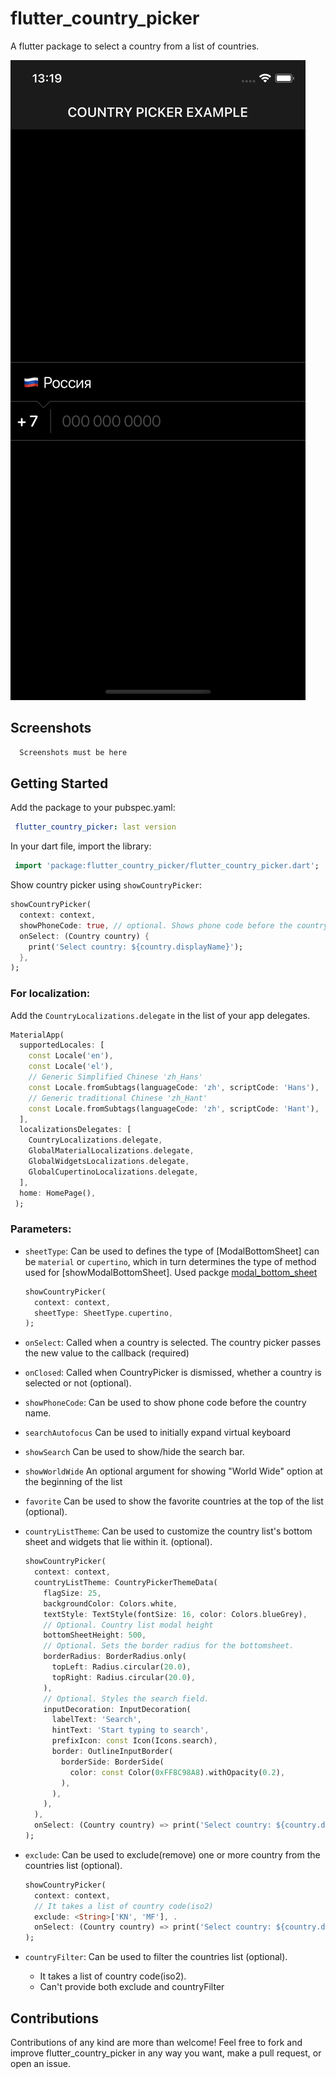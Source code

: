 # flutter_country_picker

<!-- [![pub package](https://img.shields.io/pub/v/flutter_country_picker.svg)](https://pub.dev/packages/flutter_country_picker) -->

A flutter package to select a country from a list of countries.

<!-- <img height="600" alt="n1" src="https://raw.githubusercontent.com/Daniel-Ioannou/flutter_country_picker/master/assets/ReadMe%20Screenshot.png"> -->

<a width="375" href="https://github.com/ziqq/flutter_country_picker/#/"><img alt="screenshot" src="https://raw.githubusercontent.com/ziqq/flutter_country_picker/master/.docs/assets/screenshot_1.png"></a>

## Screenshots

```sh
  Screenshots must be here
```

## Getting Started

 Add the package to your pubspec.yaml:

 ```yaml
  flutter_country_picker: last version
 ```

 In your dart file, import the library:

 ```dart
  import 'package:flutter_country_picker/flutter_country_picker.dart';
 ```

Show country picker using `showCountryPicker`:
```dart
showCountryPicker(
  context: context,
  showPhoneCode: true, // optional. Shows phone code before the country name.
  onSelect: (Country country) {
    print('Select country: ${country.displayName}');
  },
);
```

### For localization:
Add the `CountryLocalizations.delegate` in the list of your app delegates.
```dart
MaterialApp(
  supportedLocales: [
    const Locale('en'),
    const Locale('el'),
    // Generic Simplified Chinese 'zh_Hans'
    const Locale.fromSubtags(languageCode: 'zh', scriptCode: 'Hans'),
    // Generic traditional Chinese 'zh_Hant'
    const Locale.fromSubtags(languageCode: 'zh', scriptCode: 'Hant'),
  ],
  localizationsDelegates: [
    CountryLocalizations.delegate,
    GlobalMaterialLocalizations.delegate,
    GlobalWidgetsLocalizations.delegate,
    GlobalCupertinoLocalizations.delegate,
  ],
  home: HomePage(),
 );
```

### Parameters:
* `sheetType`: Can be used to defines the type of [ModalBottomSheet] can be `material` or `cupertino`, which in turn determines the type of method used for [showModalBottomSheet]. Used packge [modal_bottom_sheet](https://pub.dev/packages/modal_bottom_sheet)
  ```dart
  showCountryPicker(
    context: context,
    sheetType: SheetType.cupertino,
  );
  ```

* `onSelect`: Called when a country is selected. The country picker passes the new value to the callback (required)

* `onClosed`: Called when CountryPicker is dismissed, whether a country is selected or not (optional).

* `showPhoneCode`: Can be used to show phone code before the country name.

* `searchAutofocus` Can be used to initially expand virtual keyboard

* `showSearch` Can be used to show/hide the search bar.

* `showWorldWide` An optional argument for showing "World Wide" option at the beginning of the list

* `favorite` Can be used to show the favorite countries at the top of the list (optional).

* `countryListTheme`: Can be used to customize the country list's bottom sheet and widgets that lie within it. (optional).

  ```dart
  showCountryPicker(
    context: context,
    countryListTheme: CountryPickerThemeData(
      flagSize: 25,
      backgroundColor: Colors.white,
      textStyle: TextStyle(fontSize: 16, color: Colors.blueGrey),
      // Optional. Country list modal height
      bottomSheetHeight: 500,
      // Optional. Sets the border radius for the bottomsheet.
      borderRadius: BorderRadius.only(
        topLeft: Radius.circular(20.0),
        topRight: Radius.circular(20.0),
      ),
      // Optional. Styles the search field.
      inputDecoration: InputDecoration(
        labelText: 'Search',
        hintText: 'Start typing to search',
        prefixIcon: const Icon(Icons.search),
        border: OutlineInputBorder(
          borderSide: BorderSide(
            color: const Color(0xFF8C98A8).withOpacity(0.2),
          ),
        ),
      ),
    ),
    onSelect: (Country country) => print('Select country: ${country.displayName}'),
  );
  ```

* `exclude`: Can be used to exclude(remove) one or more country from the countries list (optional).
  ```dart
  showCountryPicker(
    context: context,
    // It takes a list of country code(iso2)
    exclude: <String>['KN', 'MF'], .
    onSelect: (Country country) => print('Select country: ${country.displayName}'),
  );
  ```

* `countryFilter`: Can be used to filter the countries list (optional).
  - It takes a list of country code(iso2).
  - Can't provide both exclude and countryFilter


## Contributions
Contributions of any kind are more than welcome! Feel free to fork and improve flutter_country_picker in any way you want, make a pull request, or open an issue.
